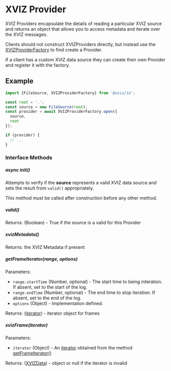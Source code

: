 # XVIZ Provider

XVIZ Providers encapsulate the details of reading a particular XVIZ source and returns an object
that allows you to access metadata and iterate over the XVIZ messages.

Clients should not construct XVIZProviders directly, but instead use the
[XVIZProviderFactory](/docs/api-reference/io/xviz-provider-factory.md) to find create a Provider.

If a client has a custom XVIZ data source they can create their own Provider and register it with
the factory.

## Example

```js
import {FileSource, XVIZProviderFactory} from '@xviz/io';

const root = '.';
const source = new FileSource(root);
const provider = await XVIZProviderFactory.open({
  source,
  root
});

if (provider) {
  // ...
}
```

### Interface Methods

##### async init()

Attempts to verify if the **source** represents a valid XVIZ data source and sets the result from
`valid()` appropriately.

This method must be called after construction before any other method.

##### valid()

Returns: (Boolean) - True if the source is a valid for this Provider

##### xvizMetadata()

Returns: the XVIZ Metadata if present

##### getFrameIterator(range, options)

Parameters:

- `range.startTime` (Number, optional) - The start time to being interation. If absent, set to the
  start of the log.
- `range.endTime` (Number, optional) - The end time to stop iteration. If absent, set to the end of
  the log.
- `options` (Object) - Implementation defined.

Returns: ([iterator](/docs/api-reference/io/xviz-provider-iterator.md)) - iterator object for frames

##### xvizFrame(iterator)

Parameters:

- `iterator` (Object) - An [iterator](/docs/api-reference/io/xviz-provider-iterator.md) obtained
  from the method [getFrameIterator()](#getFrameIterator)

Returns: ([XVIZData](/docs/api-reference/io/xviz-data.md)) - object or null if the iterator is
invalid
